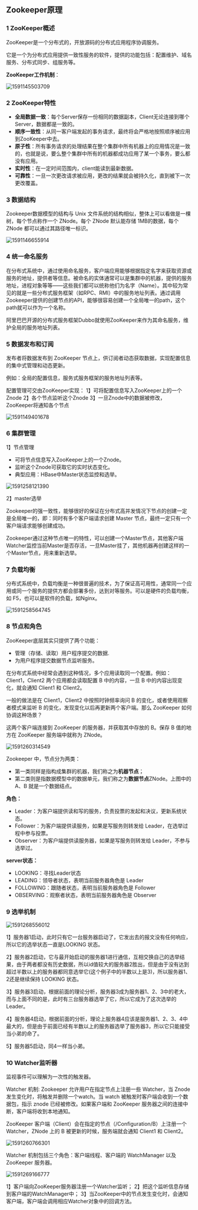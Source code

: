 ## Zookeeper原理

### 1 ZooKeeper概述

ZooKeeper是一个分布式的，开放源码的分布式应用程序协调服务。

它是一个为分布式应用提供一致性服务的软件，提供的功能包括：配置维护、域名服务、分布式同步、组服务等。

**ZooKeeper工作机制**：

![1591145503709](assets/1591145503709.png)



### 2 ZooKeeper特性

- **全局数据一致**：每个Server保存一份相同的数据副本，Client无论连接到哪个Server，数据都是一致的。
- **顺序一致性**：从同一客户端发起的事务请求，最终将会严格地按照顺序被应用到ZooKeeper中去。
- **原子性**：所有事务请求的处理结果在整个集群中所有机器上的应用情况是一致的，也就是说，要么整个集群中所有的机器都成功应用了某一个事务，要么都没有应用。
- **实时性**：在一定时间范围内，client能读到最新数据。
- **可靠性**：一旦一次更改请求被应用，更改的结果就会被持久化，直到被下一次更改覆盖。



### 3 数据结构

Zookeeper数据模型的结构与 Unix 文件系统的结构相似，整体上可以看做是一棵树，每个节点称作一个 ZNode。每个 ZNode 默认能存储 1MB的数据，每个 ZNode 都可以通过其路径唯一标识。

![1591146655914](assets/1591146655914.png)





### 4 统一命名服务

在分布式系统中，通过使用命名服务，客户端应用能够根据指定名字来获取资源或服务的地址，提供者等信息。被命名的实体通常可以是集群中的机器，提供的服务地址，进程对象等等——这些我们都可以统称他们为名字（Name）。其中较为常见的就是一些分布式服务框架（如RPC、RMI）中的服务地址列表。通过调用Zookeeper提供的创建节点的API，能够很容易创建一个全局唯一的path，这个path就可以作为一个名称。

阿里巴巴开源的分布式服务框架Dubbo就使用ZooKeeper来作为其命名服务，维护全局的服务地址列表。



### 5 数据发布和订阅

发布者将数据发布到 ZooKeeper 节点上，供订阅者动态获取数据，实现配置信息的集中式管理和动态更新。

例如：全局的配置信息，服务式服务框架的服务地址列表等。

配置管理可交由ZooKeeper实现：
	1】可将配置信息写入ZooKeeper上的一个Znode
	2】各个节点监听这个Znode
	3】一旦Znode中的数据被修改，ZooKeeper将通知各个节点

![1591149401678](assets/1591149401678.png)



### 6 集群管理

1】节点管理

- 可将节点信息写入ZooKeeper上的一个Znode。
- 监听这个Znode可获取它的实时状态变化。
- 典型应用：HBase中Master状态监控和选举。

![1591258121390](assets/1591258121390.png)



2】master选举

Zookeeper的强一致性，能够很好的保证在分布式高并发情况下节点的创建一定是全局唯一的，即：同时有多个客户端请求创建 Master 节点，最终一定只有一个客户端请求能够创建成功。

Zookeeper通过这种节点唯一的特性，可以创建一个Master节点，其他客户端Watcher监控当前Master是否存活，一旦Master挂了，其他机器再创建这样的一个Master节点，用来重新选举。



### 7 负载均衡

分布式系统中，负载均衡是一种很普遍的技术，为了保证高可用性，通常同一个应用或同一个服务的提供方都会部署多份，达到对等服务。可以是硬件的负载均衡，如 F5，也可以是软件的负载，如Nginx。

![1591258564745](assets/1591258564745.png)



### 8 节点和角色

ZooKeeper底层其实只提供了两个功能：

- 管理（存储、读取）用户程序提交的数据.
- 为用户程序提交数据节点监听服务。



在分布式系统中经常会遇到这种情况，多个应用读取同一个配置。例如：Client1，Client2 两个应用都会读取配置 B 中的内容，一旦 B 中的内容出现变化，就会通知 Client1 和 Client2。

一般的做法是在 Client1，Client2 中按照时钟频率询问 B 的变化，或者使用观察者模式来监听 B 的变化，发现变化以后再更新两个客户端。那么 ZooKeeper 如何协调这种场景？

这两个客户端连接到 ZooKeeper 的服务器，并获取其中存放的 B。保存 B 值的地方在 ZooKeeper 服务端中就称为 ZNode。

![1591260314549](assets/1591260314549.png)



Zookeeper 中，节点分为两类：

- 第一类同样是指构成集群的机器，我们称之为**机器节点**；
- 第二类则是指数据模型中的数据单元，我们称之为**数据节点**ZNode。上图中的 A、B 就是一个数据结点。



**角色：**

- Leader：为客户端提供读和写的服务，负责投票的发起和决议，更新系统状态。
- Follower：为客户端提供读服务，如果是写服务则转发给 Leader，在选举过程中参与投票。
- Observer：为客户端提供读服务器，如果是写服务则转发给 Leader，不参与选举过。



**server状态：**

- LOOKING：寻找Leader状态
- LEADING：领导者状态，表明当前服务器角色是 Leader
- FOLLOWING：跟随者状态，表明当前服务器角色是 Follower
- OBSERVING：观察者状态，表明当前服务器角色是 Observer



### 9 选举机制

![1591268556012](assets/1591268556012.png)



1】服务器1启动，此时只有它一台服务器启动了，它发出去的报文没有任何响应，所以它的选举状态一直是LOOKING 状态。

2】服务器2启动，它与最开始启动的服务器1进行通信，互相交换自己的选举结果，由于两者都没有历史数据，所以id值较大的服务器2胜出，但是由于没有达到超过半数以上的服务器都同意选举它(这个例子中的半数以上是3)，所以服务器1、2还是继续保持 LOOKING 状态。

3】服务器3启动，根据前面的理论分析，服务器3成为服务器1、2、3中的老大，而与上面不同的是，此时有三台服务器选举了它，所以它成为了这次选举的Leader。

4】服务器4启动，根据前面的分析，理论上服务器4应该是服务器1、2、3、4中最大的，但是由于前面已经有半数以上的服务器选举了服务器3，所以它只能接受当小弟的命了。

5】服务器5启动，同4一样当小弟。





### 10 Watcher监听器

监视事件可以理解为一次性的触发器。

Watcher 机制:
	Zookeeper 允许用户在指定节点上注册一些 Watcher，当 Znode 发生变化时，将触发并删除一个watch。当 watch 被触发时客户端会收到一个数据包，指示 znode 已经被修改。如果客户端和 ZooKeeper 服务器之间的连接中断，客户端将收到本地通知。

ZooKeeper 客户端（Client）会在指定的节点（/Configuration/B）上注册一个 Watcher，ZNode 上的 B 被更新的时候，服务端就会通知 Client1 和 Client2。

![1591260766301](assets/1591260766301.png)



Watcher 机制包括三个角色：客户端线程、客户端的 WatchManager 以及 ZooKeeper 服务器。

![1591269166777](assets/1591269166777.png)

1】客户端向ZooKeeper服务器注册一个Watcher监听；
2】把这个监听信息存储到客户端的WatchManager中；
3】当ZooKeeper中的节点发生变化时，会通知客户端，客户端会调用相应Watcher对象中的回调方法。













